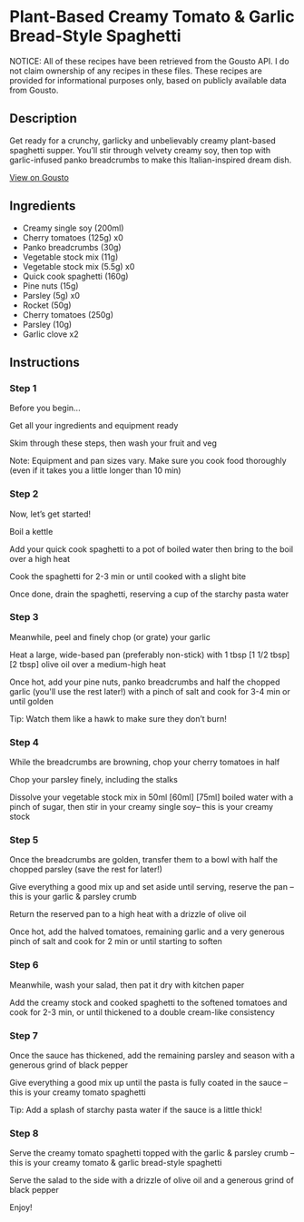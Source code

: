 # Plant-Based Creamy Tomato & Garlic Bread-Style Spaghetti

NOTICE: All of these recipes have been retrieved from the Gousto API. I do not claim ownership of any recipes in these files. These recipes are provided for informational purposes only, based on publicly available data from Gousto.

## Description

Get ready for a crunchy, garlicky and unbelievably creamy plant-based spaghetti supper. You’ll stir through velvety creamy soy, then top with garlic-infused panko breadcrumbs to make this Italian-inspired dream dish.

[View on Gousto](https://www.gousto.co.uk/recipes/cookbook/creamy-tomato-garlic-bread-style-spaghetti)

## Ingredients

- Creamy single soy (200ml)
- Cherry tomatoes (125g) x0
- Panko breadcrumbs (30g)
- Vegetable stock mix (11g)
- Vegetable stock mix (5.5g) x0
- Quick cook spaghetti (160g)
- Pine nuts (15g)
- Parsley (5g) x0
- Rocket (50g)
- Cherry tomatoes (250g)
- Parsley (10g)
- Garlic clove x2

## Instructions


### Step 1

Before you begin...

Get all your ingredients and equipment ready

Skim through these steps, then wash your fruit and veg

Note: Equipment and pan sizes vary. Make sure you cook food thoroughly (even if it takes you a little longer than 10 min)


### Step 2

Now, let’s get started!

Boil a kettle

Add your quick cook spaghetti to a pot of boiled water then bring to the boil over a high heat

Cook the spaghetti for 2-3 min or until cooked with a slight bite

Once done, drain the spaghetti, reserving a cup of the starchy pasta water


### Step 3

Meanwhile, peel and finely chop (or grate) your garlic

Heat a large, wide-based pan (preferably non-stick) with 1 tbsp<span class="text-danger"> <span class="text-purple">[1 1/2 tbsp]</span> [2 tbsp] </span>olive oil over a medium-high heat

Once hot, add your pine nuts, panko breadcrumbs and half the chopped garlic (you'll use the rest later!) with a pinch of salt and cook for 3-4 min or until golden

Tip: Watch them like a hawk to make sure they don’t burn!


### Step 4

While the breadcrumbs are browning, chop your cherry tomatoes in half

Chop your parsley finely, including the stalks

Dissolve your vegetable stock mix in 50ml <span class="text-purple">[60ml] </span><span class="text-danger">[75ml]</span> boiled water with a pinch of sugar, then stir in your creamy single soy– this is your creamy stock


### Step 5

Once the breadcrumbs are golden, transfer them to a bowl with half the chopped parsley (save the rest for later!)

Give everything a good mix up and set aside until serving, reserve the pan – this is your garlic & parsley crumb

Return the reserved pan to a high heat with a drizzle of olive oil

Once hot, add the halved tomatoes, remaining garlic and a very generous pinch of salt and cook for 2 min or until starting to soften


### Step 6

Meanwhile, wash your salad, then pat it dry with kitchen paper

Add the creamy stock and cooked spaghetti to the softened tomatoes and cook for 2-3 min, or until thickened to a double cream-like consistency


### Step 7

Once the sauce has thickened, add the remaining parsley and season with a generous grind of black pepper

Give everything a good mix up until the pasta is fully coated in the sauce –this is your creamy tomato spaghetti

Tip: Add a splash of starchy pasta water if the sauce is a little thick!

### Step 8

Serve the creamy tomato spaghetti topped with the garlic & parsley crumb – this is your creamy tomato & garlic bread-style spaghetti

Serve the salad to the side with a drizzle of olive oil and a generous grind of black pepper

Enjoy!

